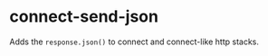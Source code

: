 connect-send-json
=================

Adds the `response.json()` to connect and connect-like http stacks.
